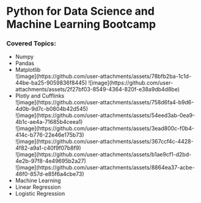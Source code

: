 <h1>Python for Data Science and Machine Learning Bootcamp</h1>
<h3>Covered Topics:</h3>
<ul>
  <li>Numpy</li>
  <li>Pandas</li>
  <li> Matplotlib </li>
  ![image](https://github.com/user-attachments/assets/78bfb2ba-1c1d-44be-ba25-9059836f8445)</img>
  ![image](https://github.com/user-attachments/assets/2f27bf03-8549-4364-820f-e38a9db4d8be) </br>
  <li>Plotly and Cufflinks</li>
  ![image](https://github.com/user-attachments/assets/758d6fa4-b9d6-4d0b-9d7c-b0804b42d545) </br>
  ![image](https://github.com/user-attachments/assets/54eed3ab-0ea9-4b1c-ae4a-71685b4ceea1) </br>
  ![image](https://github.com/user-attachments/assets/3ead800c-f0b4-414c-b776-22e46e175b73) </br>
  ![image](https://github.com/user-attachments/assets/367ccf4c-4428-4f82-a9a1-c40f9f07b8f9) </br>
  ![image](https://github.com/user-attachments/assets/b1ae9cf1-d2bd-4e2b-97f8-4e49695b2a27) </br>
  ![image](https://github.com/user-attachments/assets/8864ea37-acbe-46f0-857d-e85f6a4cbe73) </br>
  <li>Machine Learning</li>
  <li>Linear Regression</li>
  <li>Logistic Regression</li>
</ul>
